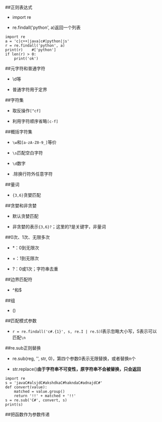 ##正则表达式

- import re

- re.findall('python', a)返回一个列表

```
import re
a = 'c|c++|java|c#|python|js'
r = re.findall('python', a)
print(r)    #['python']
if len(r) > 0:
    print('ok')
```




##元字符和普通字符

- \d等

- 普通字符用于定界





##字符集

- 取反操作`[^cf]`

- 利用字符顺序省略`[c-f]`





##概括字符集

- `\w`和`[a-zA-Z0-9_]`等价

- `\s`匹配空白字符

- `\d`数字

- .除换行符外任意字符




##量词

- `{3,6}`贪婪匹配





##贪婪和非贪婪

- 默认贪婪匹配

- 非贪婪的表示`{3,6}?`；这里的?是关键字，非量词





##0次、1次、无限多次

- *：0到无限次

- +：1到无限次

- ?：0或1次；字符串去重




##边界匹配符

- ^和$




##组

- ()




##匹配模式参数

- `r = re.findall('c#.{1}', s, re.I | re.S)`I表示忽略大小写，S表示可以匹配`\n`





##re.sub正则替换

- re.sub(reg, '', str, 0)，第四个参数0表示无限替换，或者替换n个

- str.replace()**由于字符串不可变性，原字符串不会被替换，只会返回**

```
import re
s = 'javaC#alsjdC#akshdkaC#hakndaC#adnajdC#'
def convert(value):
    matched = value.group()
    return '!!' + matched + '!!'
s = re.sub('C#', convert, s)
print(s)
```




##把函数作为参数传递



























